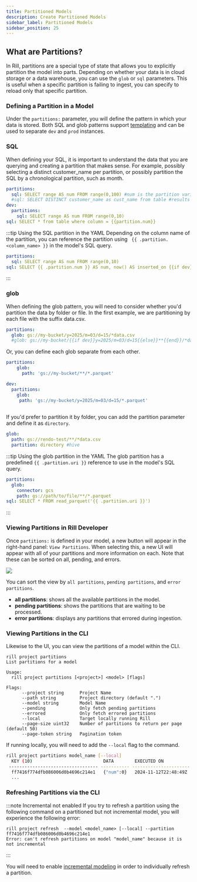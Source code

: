 ```yaml
---
title: Partitioned Models
description: Create Partitioned Models
sidebar_label: Partitioned Models
sidebar_position: 25
---
```


## What are Partitions?

In Rill, partitions are a special type of state that allows you to explicitly partition the model into parts. Depending on whether your data is in cloud storage or a data warehouse, you can use the `glob` or `sql` parameters. This is useful when a specific partition is failing to ingest, you can specify to reload only that specific partition.


### Defining a Partition in a Model
Under the `partitions:` parameter, you will define the pattern in which your data is stored. Both SQL and glob patterns support [templating](/connect/templating) and can be used to separate `dev` and `prod` instances. 

### SQL
When defining your SQL, it is important to understand the data that you are querying and creating a partition that makes sense. For example, possibly selecting a distinct customer_name per partition, or possibly partition the SQL by a chronological partition, such as month.

```yaml
partitions:
  sql: SELECT range AS num FROM range(0,100) #num is the partition variable and can be referenced as {{partition.num}}
  #sql: SELECT DISTINCT customer_name as cust_name from table #results in {{partition.cust_name}}
dev: 
  partitions:
    sql: SELECT range AS num FROM range(0,10)
sql: SELECT * from table where column = {{partition.num}}
  ```

:::tip Using the SQL partition in the YAML
Depending on the column name of the partition, you can reference the partition using ` {{ .partition.<column_name> }}` in the model's SQL query.
```YAML
partitions:
  sql: SELECT range AS num FROM range(0,10)
sql: SELECT {{ .partition.num }} AS num, now() AS inserted_on {{if dev}} limit 1000 {{end}}
```
:::

### glob

When defining the glob pattern, you will need to consider whether you'd partition the data by folder or file.
In the first example, we are partitioning by each file with the suffix data.csv.
```yaml
partitions:
  glob: gs://my-bucket/y=2025/m=03/d=15/*data.csv
  #glob: gs://my-bucket/{{if dev}}y=2025/m=03/d=15{{else}}**{{end}}/*data.csv
  ```
Or, you can define each glob separate from each other.
```yaml
partitions:
    glob:
      path: 'gs://my-bucket/**/*.parquet'

dev:
  partitions:
    glob:
     path: 'gs://my-bucket/y=2025/m=03/d=15/*.parquet'
  
```

If you'd prefer to partition it by folder, you can add the partition parameter and define it as `directory`.
```yaml
glob:
  path: gs://rendo-test/**/*data.csv
  partition: directory #hive
```
:::tip Using the glob partition in the YAML
The glob partition has a predefined `{{ .partition.uri }}` reference to use in the model's SQL query.
```YAML
partitions:
  glob:
    connector: gcs
    path: gs://path/to/file/**/*.parquet
sql: SELECT * FROM read_parquet('{{ .partition.uri }}')
```
:::

### Viewing Partitions in Rill Developer

Once `partitions:` is defined in your model, a new button will appear in the right-hand panel: `View Partitions`. When selecting this, a new UI will appear with all of your partitions and more information on each. Note that these can be sorted on all, pending, and errors.

<img src = '/img/build/advanced-models/partitions-developer.png' class='rounded-gif' />
<br />

You can sort the view by `all partitions`, `pending partitions`, and `error partitions`. 
- **all partitions**: shows all the available partitions in the model.
- **pending partitions**: shows the partitions that are waiting to be processed.
- **error partitions**: displays any partitions that errored during ingestion. 


### Viewing Partitions in the CLI
Likewise to the UI, you can view the partitions of a model within the CLI. 

```
rill project partitions 
List partitions for a model

Usage:
  rill project partitions [<project>] <model> [flags]

Flags:
      --project string      Project Name
      --path string         Project directory (default ".")
      --model string        Model Name
      --pending             Only fetch pending partitions
      --errored             Only fetch errored partitions
      --local               Target locally running Rill
      --page-size uint32    Number of partitions to return per page (default 50)
      --page-token string   Pagination token
```

If running locally, you will need to add the `--local` flag to the command.
```bash
rill project partitions model_name [--local]
  KEY (10)                           DATA        EXECUTED ON            ELAPSED   ERROR  
 ---------------------------------- ----------- ---------------------- --------- ------- 
  ff7416f774dfb086006d0b4696c214e1   {"num":0}   2024-11-12T22:48:49Z   95ms     
  ...
```

### Refreshing Partitions via the CLI 
:::note Incremental not enabled
If you try to refresh a partition using the following command on a partitioned but not incremental model, you will experience the following error:
```
rill project refresh  --model <model_name> [--local] --partition ff7416f774dfb086006d0b4696c214e1
Error: can't refresh partitions on model "model_name" because it is not incremental
```
:::

You will need to enable [incremental modeling](/build/models/incremental-partitioned-models) in order to individually refresh a partition. 
